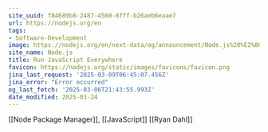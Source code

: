 ```yaml
---
site_uuid: f84689b8-2487-4560-8fff-b26aeb6eaae7
url: https://nodejs.org/en
tags:
- Software-Development
image: https://nodejs.org/en/next-data/og/announcement/Node.js%20%E2%80%94%20Run%20JavaScript%20Everywhere
site_name: Node.js
title: Run JavaScript Everywhere
favicon: https://nodejs.org/static/images/favicons/favicon.png
jina_last_request: '2025-03-09T06:45:07.456Z'
jina_error: "Error occurred"
og_last_fetch: '2025-03-06T21:43:55.993Z'
date_modified: 2025-03-24
---
```





[[Node Package Manager]], [[JavaScript]]
[[Ryan Dahl]]

